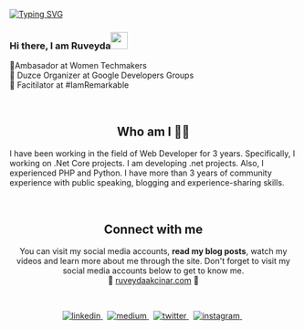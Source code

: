 <a href="https://git.io/typing-svg" align="center"><img src="https://readme-typing-svg.herokuapp.com?font=Fira+Code&duration=3000&pause=1000&color=85F780&width=435&lines=Hello!;+I+am+Ruveyda+Hilal+Ak%C3%A7%C4%B1nar;I+am+a+Software+Developer" alt="Typing SVG" /></a>

### Hi there, I am Ruveyda<img src="https://user-images.githubusercontent.com/42378118/110234147-e3259600-7f4e-11eb-95be-0c4047144dea.gif" width="30">
💙Ambasador at Women Techmakers <br>
🧡 Duzce Organizer at Google Developers Groups <br>
💚 Facitilator at #IamRemarkable

<p align="center">
<br>

<h2 align="center">
Who am I 💁‍♀️
</h2>
I have been working in the field of Web Developer for 3 years. Specifically, I working on .Net Core projects. I am developing .net projects. Also, I experienced PHP and Python. I have more than 3 years of community experience with public speaking, blogging and experience-sharing skills. 
</p>
<center>
<br>

<h2 align="center">
Connect with me 
</h2>
<p align="center">
  You can visit my social media accounts, <b>read my blog posts</b>, watch my videos and learn more about me through the site. Don't forget to visit my social media accounts below to get to know me. <br>
📌 <a href="http://ruveydaakcinar.com.tr/">ruveydaakcinar.com</a> 📌

</p>  
<br>

<p align="center">
<a href="https://www.linkedin.com/in/ruveydahilalakcinar/" target="_blank">
<img src=https://img.shields.io/badge/linkedin-%231E77B5.svg?&style=for-the-badge&logo=linkedin&logoColor=white alt=linkedin style="margin-bottom: 5px;" />
</a> &nbsp;
<a href="https://www.medium.com/ruveydaakcinar/?hl=tr" target="_blank">
<img src=https://img.shields.io/badge/medium-%23000000.svg?&style=for-the-badge&logo=medium&logoColor=green alt=medium style="margin-bottom: 5px;" />
</a> &nbsp;
<a href="https://twitter.com/ruveydaakcinar" target="_blank">
<img src=https://img.shields.io/badge/twitter-%2300acee.svg?&style=for-the-badge&logo=twitter&logoColor=white alt=twitter style="margin-bottom: 5px;" />
</a> &nbsp;
<a href="https://www.instagram.com/ruveydaakcinar" target="_blank">
<img src=https://img.shields.io/badge/instagram-%23000000.svg?&style=for-the-badge&logo=instagram&logoColor=red alt=instagram style="margin-bottom: 5px;" />
</a> &nbsp;

</p>  
  
</div>  
